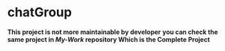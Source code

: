 # chatGroup

**This project is not more maintainable by developer**
**you can check the same project in _My-Work_ repository Which is the Complete Project**
